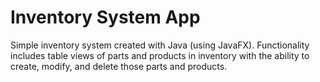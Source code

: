 # Inventory System App
Simple inventory system created with Java (using JavaFX). Functionality includes table views of parts and products in inventory with the ability to create, modify, and delete those parts and products. 
